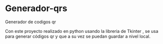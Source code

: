 # Generador-qrs
Generador de codigos qr

Con este proyecto realizado en python usando la libreria de Tkinter , se usa para generar códigos qr y que a su vez se puedan guardar a nivel local.










